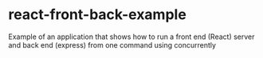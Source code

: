 # react-front-back-example
Example of an application that shows how to run a front end (React) server and back end (express) from one command using concurrently

